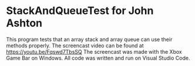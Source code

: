 # StackAndQueueTest for John Ashton
This program tests that an array stack and array queue can use their methods properly.
The screencast video can be found at https://youtu.be/Fqswd7TbsSQ 
The screencast was made with the Xbox Game Bar on Windows.
All code was written and run on Visual Studio Code.
